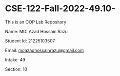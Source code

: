 # CSE-122-Fall-2022-49.10-
This is an OOP Lab Repository


Name: MD: Azad Hossain Razu

Student Id: 21225103507

Email: mdazadhossainrazu@gmail.com

Intake: 49

Section: 10

